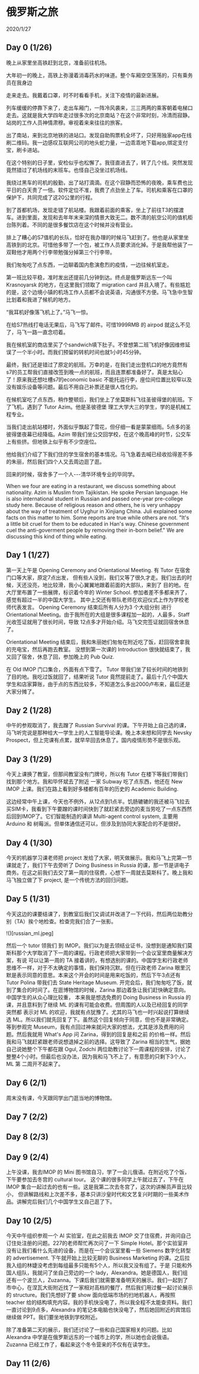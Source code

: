 # 俄罗斯之旅
2020/1/27
## Day 0 (1/26)
晚上从家里坐高铁赶到北京，准备前往机场。

大年初一的晚上，高铁上弥漫着消毒药水的味道。整个车厢空空荡荡的，只有乘务员在我身边

走来走去。我戴着口罩，时不时看看手机，关注下疫情的最新进展。

列车缓缓的停靠下来了，走出车厢门，一阵冷风袭来，三三两两的乘客朝着电梯口走去。这就是我大学四年走过很多次的北京南站？在这个非常时刻，冷清而寂静。站岗的工作人员神情肃穆。审视着来来往往的旅客。

出了南站，来到北京地铁的进站口。发现自助购票机全坏了，只好用独家app在线刷二维码。我一边感叹互联网公司的地头蛇力量，一边乖乖地下载app,绑定支付宝，刷卡进站。

在这个特别的日子里，安检似乎也松懈了。我径直进去了，转了几个线。突然发现竟然错过了机场线的末班车。也怪自己没坐过机场线。

我绕过黑车的司机的殷勤，出了站打滴滴。在这个寂静而恐怖的夜晚，乘车费也比平日的白天贵了一倍。软件定位不准，我费了点劲坐上了车。司机和乘客在口罩的保护下，共同完成了这20公里的行程。

到了首都机场，发现走错了航站楼。我跟着前面的乘客，坐上了前往T3的摆渡车。进到里面，发现和去年年末来深的情景大致无二。数不清的航空公司的值机柜台陈列着。不同的是很多餐饮店在这个时候并没有营业。

排上了糟心的S7值机的长队，恰好在我办理的时候马飞赶到了。他也是从家里坐高铁到的北京。可惜他多带了一个包，被工作人员要求消化掉。于是我帮他装了一双鞋他才用两个行李带勉强分掉第三个行李带。

我们匆匆吃了点东西，一边聊着国内愈演愈烈的疫情，一边往候机室走。

第一班比较平稳，准时发出还提前几分钟到达。终点是俄罗斯远东一个叫 Krasnoyarsk 的地方，在这里我们领取了 migration card 并且入境了。有些尴尬的是，这个边境小镇的机场工作人员都不会说英语，沟通很不方便。马飞急中生智比划着和我进了候机的地方。

“我耳机好像落飞机上了。”马飞一惊。

在给S7热线打电话无果后，马飞写了邮件。可惜1999RMB 的 airpod 就这么不见了，马飞一路一直念叨着。

我在候机室的商店里买了个sandwich填下肚子。不曾想第二班飞机好像因维修延误了一个半小时。而我们预留的转机时间也就1小时45分钟。

最终，我们还是错过了原定的航班。万幸的是，在我们走出登机口的地方竟然有s7的员工帮我们直接改签到晚一点的航班，而且连票都准备好了。真是太贴心了！原来我还想吐槽s7的economic basic 不能托运行李，座位间位置比较窄以及没有娱乐设备等问题。最后不用自己补票还是很人性化的。

在候机室吃了点东西，稍作整顿后，我们坐上了坐莫斯科飞往圣彼得堡的航班。下了飞机，遇到了 Tutor Azim。他是圣彼德堡
理工大学大三的学生，学的是机械工程专业。

当我们走出航站楼时，外面似乎飘起了雪花，但仔细一看是蒙蒙细雨。5点多的圣彼得堡夜幕已经降临。Azim 带我们坐公交回学校，在这个晚高峰的时节，公交车上有些挤。但地铁上似乎有不少空座位。

他给我们介绍了下我们住的学生宿舍的基本情况。马飞急着去喊已经收拾得差不多的朱丽，然后我们四个人又去周边逛了逛。

回来的时候，宿舍多了一个人---清华环境专业的毕同学。

When we four are eating in a restaurant, we discuss something about nationality.  Azim is Muslim from Tajikistan. He spoke Persian language.  He is also international student in Russian and passed one-year pre-college study
here. Because of religious reason and others, he is very unhappy about the way of treatment of Uyghur in Xinjiang China. Juli explained some facts on this matter to him. Some reports are true while others are not.  "It's a little bit cruel for them to be educated in Han's way. Chinese government cuel the anti-goverment people by removing their in-born belief." We are discussing this kind of thing while eating.

## Day 1 (1/27)
第一天上午是 Opening Ceremony and Orientational Meeting. 有 Tutor 在宿舍门口等大家，原定7点出发，
但有些人没到，我们又等了很久才走。我们出去的时候，天还没亮，地比较滑，我小心翼翼地跟着前面的大部队，来到了
目的地。在大厅里布置了一些展牌，标识着今年的 Winter School. 参加者差不多都来齐了，感觉有超过一半的中国大学生。
其中上交还有带队老师在欢迎仪式上作为学校老师代表发言。 Opening Ceremony 结束后所有人分为3 个大组分别
进行 Orientational Meeting。由于我所在的大组是很多课程加一起的，人最多，Staff 光收签证就用了很长时间，导致
12点多才开始介绍。马飞交完签证就回宿舍休息了。

Orientational Meeting 结束后，我和朱丽她们匆匆在附近吃了饭，赶回宿舍拿我的充电宝，然后再跑去教室。
没想到第一次课的 Introduction 很快就结束了，我又回了宿舍，休息了回，参加晚上的 Pub Quiz.

在 Old IMOP 门口集合，外面有点下雪了。 Tutor 带我们坐了较长时间的地铁到了目的地。我吃过饭就回了，结果听说
Tutor 竟然提前走了。最后十几个中国大学生和店家算账，由于点的东西比较多，不知道怎么多出2000卢布来，最后还是大家分摊了。

## Day 2 (1/28)
中午的参观取消了，我去蹭了 Russian Survival 的课。下午开始上自己选的课，马飞听完说是那种给大一学生上的人工智能导论课。晚上本来想和同学去 Nevsky Prospect，但上完课有点累，就早早回去休息了。国内疫情形势不是很乐观。

## Day 3 (1/29)
今天上课换了教室，但那间教室没有门牌号，所以有 Tutor 在楼下等我们带我们找到那个地方。我和毕怀斌去了附近
一家 Subway 吃了点东西，他还在 New IMOP 上课。我们在路上看到好多楼都有百年的历史的 Academic Building.

这边经常中午上课，今天也不例外，从12点到1点半。饥肠辘辘的我还被马飞拉去买SIM卡，我看到下午要蹭的课时间快到了就赶紧去旁边的麦当劳吃了一点东西然后回到IMOP了。它们智能制造的课讲 Multi-agent control system, 主要用 Arduino 和 树莓派。但单体通信还可以，但涉及到协同大家配合的不是很好。

## Day 4 (1/30)
今天的机器学习课老师把 project 发给了大家，明天做展示。我和马飞上完第一节课就走了，我们下午去旁听了 Doing Business
in Russia 的课，那一节是讲电子商务。在这之前我们去交了第一周的住宿费，心想下一周就去莫斯科了。晚上我和马飞独立做了下
project, 是一个传统方法的回归问题。

## Day 5 (1/31)
今天这边的课要结课了，到教室后我们又调试并改进了一下代码，然后两位助教分别（TA）挨个地检查。检查完我们合了一张影。

!()[russian_ml.jpeg]

然后一个 tutor 领我们
到 IMOP。我们以为是去领结业证书，没想到是通知我们莫斯科那个大学取消了下一周的课程。行政老师把大家带到一个会议室里商量解决方案，有说
可以让第一周的 TA 接着讲的，有想选别的课的。中国学生和行政老师思维不一样，对于不太确定的事情，我们保持沉默。但在行政老师 Zarina 眼里沉默是表示同意的意思。本来这个开会的时间是用来吃饭的，然后下午3点还有 Tutor Polina 带我们去 State Heritage Museum. 
开完会后，我们匆匆吃了饭，就到了集合的时间了。在逛博物馆的时候，Zarina 那边着急让我们赶快确定意向。中国学生的从众心理比较重，
本来我是想选免费的 Doing Business in Russia 的课，并且意料到了继续 ML 的课有可能会收费。但周围的人以及已经回复的同学突然都
表示对 ML 的欢迎，我就有点犹豫了。尤其的马飞也一时兴起说打算继续选 ML。所以我们就先回复了下。虽然这个回复倾向于同意，但也不是非常确定。等到参观完 Museum，我有点回过神来就问大家的想法，尤其是涉及费用的问题。然后我就用 What's App 问 Zarina，得到的回复是和之前
的价格一样。然后我和马飞就赶紧跟老师说想退掉之前的选择。这导致了 Zarina 相当的生气，据她自己说她整个下午都在跟 Ogul, Zodchi 两位助教讨论下一周课程的安排，讨论了整整4个小时。但最后也没办法，因为我和马飞不上了，有意愿的只剩下3个人，ML 第
二周开不起来了。

## Day 6 (2/1)
周末没有课，今天跟同学出门逛当地的博物馆。


## Day 7 (2/2)

## Day 8 (2/3)

## Day 9 (2/4)
上午没课，我去IMOP 的 Mini 图书馆自习，学了一会儿俄语。在附近吃了个饭，下午要参加去冬宫的 cultural tour。
这个课的很多同学上午就过去了，下午在 IMOP 集合一起过去的也有一些。这是我第二次去冬宫了，这次的讲解员声音比较小，
但讲解路线和上次差不多，基本只讲沙皇时代和文艺复兴时期的一些美术作品。讲解完后我们几个中国学生又自己逛了下。

## Day 10 (2/5)
今天中午组织参观一个 AI 实验室，在此之前我去 IMOP 交了住宿费，并询问自己订住处注册的问题。227的老师帮忙再次问了一下
Simple Hotel。那个实验室并没有让我们看什么先进的设备，而是在一个会议室里看一些 Siemens 数字化转型的 advertisement.
下午就开始上比较无聊的 Business Marketing 的课。之后拉我入组的林婕没考虑到每组最多只能有5个人，所以我又没有组了。于是
只能和外国人组队，我就问了坐自己旁边的一个 lady，Alexandra。她是德国人，我们组还有一个波兰人，Zuzanna。下课后我们就需要准备明天的展示。我们一起到了市中心，在涅瓦大街附近找了一家相对高档的餐厅，然后我们用过餐一起讨论展示的 structure。我们先想好了要 show 面向低端市场的扫地机器人，再按照 teacher 给的结构填充内容。我的手机快没电了，所以我全程不太能查资料。我们一直讨论到9点多，Alexandra 的笔记本电脑也快没电了，然后她回附近的宾馆后继续做 PPT。我们要坐地铁到学校附近。

除了准备第二天的展示，我们还讨论了一些和自己国家相关的问题。比如 Alexandra 中学是在俄罗斯远东的一个城市上的学，所以她也会说俄语。Zuzanna 已经工作了，看起来这个冬令营来的不仅有在读学生。

## Day 11 (2/6)
